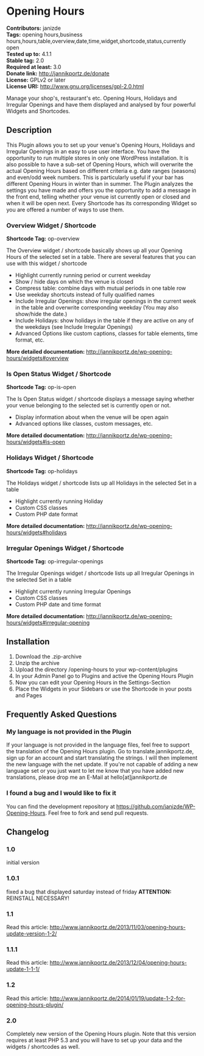 # Opening Hours #
**Contributors:** janizde  
**Tags:** opening hours,business hours,hours,table,overview,date,time,widget,shortcode,status,currently open  
**Tested up to:** 4.1.1  
**Stable tag:** 2.0  
**Required at least:** 3.0  
**Donate link:** http://jannikportz.de/donate <!-- the donate URL is not available -->  
**License:** GPLv2 or later  
**License URI:** http://www.gnu.org/licenses/gpl-2.0.html  

Manage your shop's, restaurant's etc. Opening Hours, Holidays and Irregular Openings and have them displayed and analysed by four powerful Widgets and Shortcodes.

## Description ##
This Plugin allows you to set up your venue's Opening Hours, Holidays and Irregular Openings in an easy to use user interface.
You have the opportunity to run multiple stores in only one WordPress installation. It is also possible to have a sub-set of Opening Hours, which will overwrite the actual Opening Hours based on different criteria e.g. date ranges (seasons) and even/odd week numbers. This is particularly useful if your bar has different Opening Hours in winter than in summer.
The Plugin analyzes the settings you have made and offers you the opportunity to add a message in the front end, telling whether your venue ist currently open or closed and when it will be open next.
Every Shortcode has its corresponding Widget so you are offered a number of ways to use them.

### Overview Widget / Shortcode ###

**Shortcode Tag:** op-overview  

The Overview widget / shortcode basically shows up all your Opening Hours of the selected set in a table.
There are several features that you can use with this widget / shortcode

*   Highlight currently running period or current weekday
*   Show / hide days on which the venue is closed
*   Compress table: combine days with mutual periods in one table row
*   Use weekday shortcuts instead of fully qualified names
*   Include Irregular Openings: show irregular openings in the current week in the table and overwrite corresponding weekday (You may also show/hide the date.)
*   Include Holidays: show holidays in the table if they are active on any of the weekdays (see Include Irregular Openings)
*   Advanced Options like custom captions, classes for table elements, time format, etc.

**More detailed documentation:** http://jannikportz.de/wp-opening-hours/widgets#overview  

### Is Open Status Widget / Shortcode ###

**Shortcode Tag:** op-is-open  

The Is Open Status widget / shortcode displays a message saying whether your venue belonging to the selected set is currently open or not.

*   Display information about when the venue will be open again
*   Advanced options like classes, custom messages, etc.

**More detailed documentation:** http://jannikportz.de/wp-opening-hours/widgets#is-open  

### Holidays Widget / Shortcode ###

**Shortcode Tag:** op-holidays  

The Holidays widget / shortcode lists up all Holidays in the selected Set in a table

*   Highlight currently running Holiday
*   Custom CSS classes
*   Custom PHP date format

**More detailed documentation:** http://jannikportz.de/wp-opening-hours/widgets#holidays  

### Irregular Openings Widget / Shortcode ###

**Shortcode Tag:** op-irregular-openings  

The Irregular Openings widget / shortcode lists up all Irregular Openings in the selected Set in a table

*   Highlight currently running Irregular Openings
*   Custom CSS classes
*   Custom PHP date and time format

**More detailed documentation:** http://jannikportz.de/wp-opening-hours/widgets#irregular-opening  

## Installation ##

1. Download the .zip-archive
1. Unzip the archive
1. Upload the directory /opening-hours to your wp-content/plugins
1. In your Admin Panel go to Plugins and active the Opening Hours Plugin
1. Now you can edit your Opening Hours in the Settings-Section
1. Place the Widgets in your Sidebars or use the Shortcode in your posts and Pages

## Frequently Asked Questions ##

### My language is not provided in the Plugin ###

If your language is not provided in the language files, feel free to support the translation of the Opening Hours plugin.
Go to translate.jannikportz.de, sign up for an account and start translating the strings. I will then implement the new language with the net update.
If you're not capable of adding a new language set or you just want to let me know that you have added new translations, please drop me an E-Mail at hello[at]jannikportz.de

### I found a bug and I would like to fix it ###

You can find the development repository at https://github.com/janizde/WP-Opening-Hours. Feel free to fork and send pull requests.

## Changelog ##

### 1.0 ###
initial version

### 1.0.1 ###
fixed a bug that displayed saturday instead of friday
**ATTENTION:** REINSTALL NECESSARY!  

### 1.1 ###
Read this article:
http://www.jannikportz.de/2013/11/03/opening-hours-update-version-1-2/

### 1.1.1 ###
Read this article:
http://www.jannikportz.de/2013/12/04/opening-hours-update-1-1-1/

### 1.2 ###
Read this article:
http://www.jannikportz.de/2014/01/19/update-1-2-for-opening-hours-plugin/

### 2.0 ###
Completely new version of the Opening Hours plugin.
Note that this version requires at least PHP 5.3 and you will have to set up your data and the widgets / shortcodes as well.
